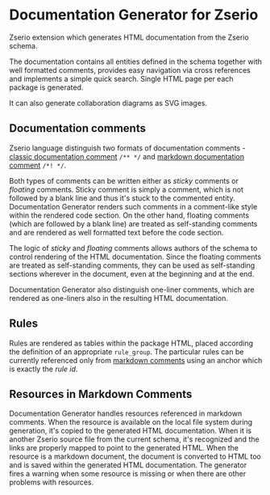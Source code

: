 # Documentation Generator for Zserio

Zserio extension which generates HTML documentation from the Zserio schema.

The documentation contains all entities defined in the schema together with well formatted comments,
provides easy navigation via cross references and implements a simple quick search. Single HTML page per each
package is generated.

It can also generate collaboration diagrams as SVG images.

## Documentation comments

Zserio language distinguish two formats of documentation comments -
[classic documentation comment](../../../doc/ZserioLanguageOverview.md#classic-documentation-comments) `/** */`
and [markdown documentation comment](../../../doc/ZserioLanguageOverview.md#markdown-documentation-comments)
`/*! */`.

Both types of comments can be written either as *sticky* comments or *floating* comments. Sticky comment is
simply a comment, which is not followed by a blank line and thus it's stuck to the commented entity.
Documentation Generator renders such comments in a comment-like style within the rendered code section.
On the other hand, floating comments (which are followed by a blank line) are treated as self-standing comments
and are rendered as well formatted text before the code section.

The logic of *sticky* and *floating* comments allows authors of the schema to control rendering of the
HTML documentation. Since the floating comments are treated as self-standing comments, they can be used
as self-standing sections wherever in the document, even at the beginning and at the end.

Documentation Generator also distinguish one-liner comments, which are rendered as one-liners also in the
resulting HTML documentation.

## Rules

Rules are rendered as tables within the package HTML, placed according the definition of an appropriate
`rule_group`. The particular rules can be currently referenced only from
[markdown comments](../../../doc/ZserioLanguageOverview.md#markdown-documentation-comments) using an anchor
which is exactly the *rule id*.


## Resources in Markdown Comments

Documentation Generator handles resources referenced in markdown comments. When the resource is available on
the local file system during generation, it's copied to the generated HTML documentation. When it is another
Zserio source file from the current schema, it's recognized and the links are properly mapped to point to
the generated HTML. When the resource is a markdown document, the document is converted to HTML too and is
saved within the generated HTML documentation. The generator fires a warning when some resource is missing or
when there are other problems with resources.

